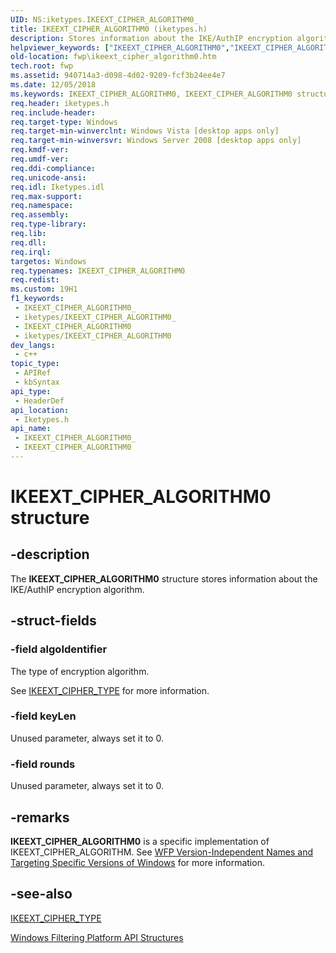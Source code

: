 ```yaml
---
UID: NS:iketypes.IKEEXT_CIPHER_ALGORITHM0_
title: IKEEXT_CIPHER_ALGORITHM0 (iketypes.h)
description: Stores information about the IKE/AuthIP encryption algorithm.
helpviewer_keywords: ["IKEEXT_CIPHER_ALGORITHM0","IKEEXT_CIPHER_ALGORITHM0 structure [Filtering]","fwp.ikeext_cipher_algorithm0","iketypes/IKEEXT_CIPHER_ALGORITHM0"]
old-location: fwp\ikeext_cipher_algorithm0.htm
tech.root: fwp
ms.assetid: 940714a3-d098-4d02-9209-fcf3b24ee4e7
ms.date: 12/05/2018
ms.keywords: IKEEXT_CIPHER_ALGORITHM0, IKEEXT_CIPHER_ALGORITHM0 structure [Filtering], fwp.ikeext_cipher_algorithm0, iketypes/IKEEXT_CIPHER_ALGORITHM0
req.header: iketypes.h
req.include-header: 
req.target-type: Windows
req.target-min-winverclnt: Windows Vista [desktop apps only]
req.target-min-winversvr: Windows Server 2008 [desktop apps only]
req.kmdf-ver: 
req.umdf-ver: 
req.ddi-compliance: 
req.unicode-ansi: 
req.idl: Iketypes.idl
req.max-support: 
req.namespace: 
req.assembly: 
req.type-library: 
req.lib: 
req.dll: 
req.irql: 
targetos: Windows
req.typenames: IKEEXT_CIPHER_ALGORITHM0
req.redist: 
ms.custom: 19H1
f1_keywords:
 - IKEEXT_CIPHER_ALGORITHM0_
 - iketypes/IKEEXT_CIPHER_ALGORITHM0_
 - IKEEXT_CIPHER_ALGORITHM0
 - iketypes/IKEEXT_CIPHER_ALGORITHM0
dev_langs:
 - c++
topic_type:
 - APIRef
 - kbSyntax
api_type:
 - HeaderDef
api_location:
 - Iketypes.h
api_name:
 - IKEEXT_CIPHER_ALGORITHM0_
 - IKEEXT_CIPHER_ALGORITHM0
---
```


# IKEEXT_CIPHER_ALGORITHM0 structure


## -description

The <b>IKEEXT_CIPHER_ALGORITHM0</b> structure stores information about the IKE/AuthIP encryption algorithm.

## -struct-fields

### -field algoIdentifier

The type of encryption algorithm.

See [IKEEXT_CIPHER_TYPE](/windows/desktop/api/iketypes/ne-iketypes-ikeext_cipher_type) for more information.

### -field keyLen

Unused parameter, always set it to 0.

### -field rounds

Unused parameter, always set it to 0.

## -remarks

<b>IKEEXT_CIPHER_ALGORITHM0</b> is a specific implementation of IKEEXT_CIPHER_ALGORITHM. See <a href="/windows/desktop/FWP/wfp-version-independent-names-and-targeting-specific-versions-of-windows">WFP Version-Independent Names and Targeting Specific Versions of Windows</a>  for more information.

## -see-also

[IKEEXT_CIPHER_TYPE](/windows/desktop/api/iketypes/ne-iketypes-ikeext_cipher_type)



<a href="/windows/desktop/FWP/fwp-structs">Windows Filtering Platform  API Structures</a>

